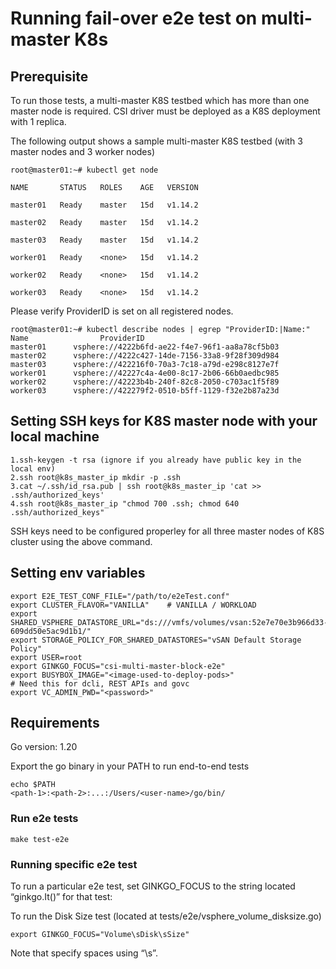 # Running fail-over e2e test on multi-master K8s

## Prerequisite

To run those tests, a multi-master K8S testbed which has more than one master node is required. CSI driver must be deployed as a K8S deployment with 1 replica.

The following output shows a sample multi-master K8S testbed (with 3 master nodes and 3 worker nodes)

    root@master01:~# kubectl get node

    NAME       STATUS   ROLES    AGE   VERSION

    master01   Ready    master   15d   v1.14.2

    master02   Ready    master   15d   v1.14.2

    master03   Ready    master   15d   v1.14.2

    worker01   Ready    <none>   15d   v1.14.2

    worker02   Ready    <none>   15d   v1.14.2

    worker03   Ready    <none>   15d   v1.14.2

Please verify ProviderID is set on all registered nodes.

    root@master01:~# kubectl describe nodes | egrep "ProviderID:|Name:"
    Name                ProviderID 
    master01      vsphere://4222b6fd-ae22-f4e7-96f1-aa8a78cf5b03
    master02      vsphere://4222c427-14de-7156-33a8-9f28f309d984
    master03      vsphere://422216f0-70a3-7c18-a79d-e298c8127e7f
    worker01      vsphere://42227c4a-4e00-8c17-2b06-66b0aedbc985
    worker02      vsphere://42223b4b-240f-82c8-2050-c703ac1f5f89
    worker03      vsphere://422279f2-0510-b5ff-1129-f32e2b87a23d

## Setting SSH keys for K8S master node with your local machine

    1.ssh-keygen -t rsa (ignore if you already have public key in the local env)
    2.ssh root@k8s_master_ip mkdir -p .ssh
    3.cat ~/.ssh/id_rsa.pub | ssh root@k8s_master_ip 'cat >> .ssh/authorized_keys'
    4.ssh root@k8s_master_ip "chmod 700 .ssh; chmod 640 .ssh/authorized_keys"

SSH keys need to be configured properley for all three master nodes of K8S cluster using the above command.

## Setting env variables

    export E2E_TEST_CONF_FILE="/path/to/e2eTest.conf"
    export CLUSTER_FLAVOR="VANILLA"    # VANILLA / WORKLOAD
    export SHARED_VSPHERE_DATASTORE_URL="ds:///vmfs/volumes/vsan:52e7e70e3b966d33-609dd50e5ac9d1b1/"
    export STORAGE_POLICY_FOR_SHARED_DATASTORES="vSAN Default Storage Policy"
    export USER=root
    export GINKGO_FOCUS="csi-multi-master-block-e2e"
    export BUSYBOX_IMAGE="<image-used-to-deploy-pods>"
    # Need this for dcli, REST APIs and govc
    export VC_ADMIN_PWD="<password>"

## Requirements

Go version: 1.20

Export the go binary in your PATH to run end-to-end tests

    echo $PATH
    <path-1>:<path-2>:...:/Users/<user-name>/go/bin/

### Run e2e tests

    make test-e2e

### Running specific e2e test

To run a particular e2e test, set GINKGO_FOCUS to the string located “ginkgo.It()” for that test:

To run the Disk Size test (located at tests/e2e/vsphere_volume_disksize.go)

    export GINKGO_FOCUS="Volume\sDisk\sSize"

Note that specify spaces using “\s”.
